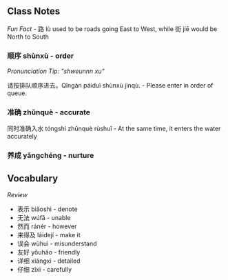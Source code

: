 
## Class Notes

_Fun Fact_ - 路 lù used to be roads going East to West, while 街 jiē would be North to South

### 顺序 shùnxù - order

_Pronunciation Tip: "shweunnn xu"_

请按排队顺序进去。Qǐngàn páiduì shùnxù jìnqù. - Please enter in order of queue.

### 准确 zhǔnquè - accurate

同时准确入水 tóngshí zhǔnquè rùshuǐ - At the same time, it enters the water accurately

### 养成 yǎngchéng - nurture

## Vocabulary

_Review_

- 表示 biǎoshì - denote
- 无法 wúfǎ - unable
- 然而 ránér - however
- 来得及 láidejí - make it
- 误会 wùhuì - misunderstand
- 友好 yǒuhǎo - friendly
- 详细 xiángxì - detailed
- 仔细 zǐxì - carefully
